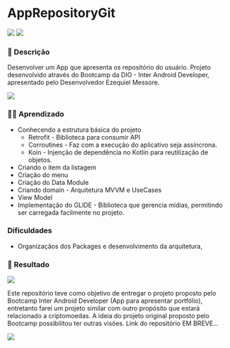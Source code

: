 # AppRepositoryGit 

![](https://img.shields.io/badge/Android-3DDC84?style=for-the-badge&logo=android&logoColor=white) ![](https://img.shields.io/badge/Kotlin-0095D5?&style=for-the-badge&logo=kotlin&logoColor=white) 


### 📔 Descrição
Desenvolver um App que apresenta os repositório do usuário. Projeto desenvolvido através do Bootcamp da DIO - Inter Android Developer, apresentado pelo Desenvolvedor Ezequiel Messore.

  <img src="https://i.pinimg.com/originals/c4/92/f2/c492f22fdd209696cea0315843d1bb74.jpg">

### 👨‍🏫 Aprendizado

* Conhecendo a estrutura básica do projeto
  * Retrofit - Biblioteca para consumir API
  * Corroutines - Faz com a execução do aplicativo seja assíncrona.
  * Koin - Injenção de dependência no Kotlin para reutilização de objetos.
* Criando o item da listagem
* Criação do menu
* Criação do Data Module
* Criando domain - Arquitetura MVVM e UseCases
* View Model
* Implementação do GLIDE - Biblioteca que gerencia mídias, permitindo ser carregada facilmente no projeto.

### Dificuldades
 * Organizaçãos dos Packages e desenvolvimento da arquitetura,

### 🚀 Resultado

<img src="https://media.giphy.com/media/SOqocd5Zg3wkLjo7Ak/giphy.gif">


Este repositório teve como objetivo de entregar o projeto proposto pelo Bootcamp Inter Android Developer (App para apresentar portfólio), 
entretanto farei um projeto similar com outro propósito que estará relacionado a criptomoedas.
A ideia do projeto original proposto pelo Bootcamp possibilitou ter outras visões.
Link do repositório EM BREVE...

<img src="https://hermes.digitalinnovation.one/certificates/cover/69A6027D.jpg">


